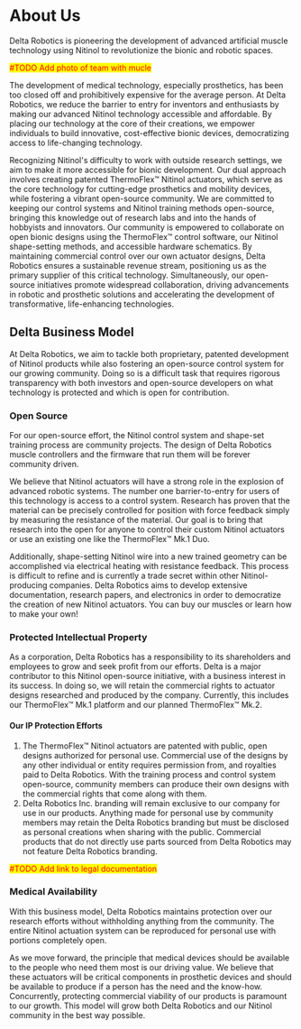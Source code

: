 # About Us

Delta Robotics is pioneering the development of advanced artificial muscle technology using Nitinol to revolutionize the bionic and robotic spaces.

<mark style="color:red;">#TODO Add photo of team with mucle</mark>

The development of medical technology, especially prosthetics, has been too closed off and prohibitively expensive for the average person. At Delta Robotics, we reduce the barrier to entry for inventors and enthusiasts by making our advanced Nitinol technology accessible and affordable. By placing our technology at the core of their creations, we empower individuals to build innovative, cost-effective bionic devices, democratizing access to life-changing technology.

Recognizing Nitinol's difficulty to work with outside research settings, we aim to make it more accessible for bionic development. Our dual approach involves creating patented ThermoFlex™ Nitinol actuators, which serve as the core technology for cutting-edge prosthetics and mobility devices, while fostering a vibrant open-source community. We are committed to keeping our control systems and Nitinol training methods open-source, bringing this knowledge out of research labs and into the hands of hobbyists and innovators. Our community is empowered to collaborate on open bionic designs using the ThermoFlex™ control software, our Nitinol shape-setting methods, and accessible hardware schematics. By maintaining commercial control over our own actuator designs, Delta Robotics ensures a sustainable revenue stream, positioning us as the primary supplier of this critical technology. Simultaneously, our open-source initiatives promote widespread collaboration, driving advancements in robotic and prosthetic solutions and accelerating the development of transformative, life-enhancing technologies.



## Delta Business Model

At Delta Robotics, we aim to tackle both proprietary, patented development of Nitinol products while also fostering an open-source control system for our growing community. Doing so is a difficult task that requires rigorous transparency with both investors and open-source developers on what technology is protected and which is open for contribution.

### Open Source

For our open-source effort, the Nitinol control system and shape-set training process are community projects.  The design of Delta Robotics muscle controllers and the firmware that run them will be forever community driven. &#x20;

We believe that Nitinol actuators will have a strong role in the explosion of advanced robotic systems.  The number one barrier-to-entry for users of this technology is access to a control system.  Research has proven that the material can be precisely controlled for position with force feedback simply by measuring the resistance of the material.  Our goal is to bring that research into the open for anyone to control their custom Nitinol actuators or use an existing one like the ThermoFlex™ Mk.1 Duo.

Additionally, shape-setting Nitinol wire into a new trained geometry can be accomplished via electrical heating with resistance feedback.  This process is difficult to refine and is currently a trade secret within other Nitinol-producing companies.  Delta Robotics aims to develop extensive documentation, research papers, and electronics in order to democratize the creation of new Nitinol actuators.  You can buy our muscles or learn how to make your own!

### Protected Intellectual Property

As a corporation, Delta Robotics has a responsibility to its shareholders and employees to grow and seek profit from our efforts.  Delta is a major contributor to this Nitinol open-source initiative, with a business interest in its success.  In doing so, we will retain the commercial rights to actuator designs researched and produced by the company.  Currently, this includes our ThermoFlex™ Mk.1 platform and our planned ThermoFlex™ Mk.2.

#### Our IP Protection Efforts

1. The ThermoFlex™ Nitinol actuators are patented with public, open designs authorized for personal use. Commercial use of the designs by any other individual or entity requires permission from, and royalties paid to Delta Robotics.  With the training process and control system open-source, community members can produce their own designs with the commercial rights that come along with them.
2. Delta Robotics Inc. branding will remain exclusive to our company for use in our products. Anything made for personal use by community members may retain the Delta Robotics branding but must be disclosed as personal creations when sharing with the public. Commercial products that do not directly use parts sourced from Delta Robotics may not feature Delta Robotics branding.

<mark style="color:red;">#TODO Add link to legal documentation</mark>

### Medical Availability

With this business model, Delta Robotics maintains protection over our research efforts without withholding anything from the community.  The entire Nitinol actuation system can be reproduced for personal use with portions completely open.

As we move forward, the principle that medical devices should be available to the people who need them most is our driving value.  We believe that these actuators will be critical components in prosthetic devices and should be available to produce if a person has the need and the know-how.  Concurrently, protecting commercial viability of our products is paramount to our growth.  This model will grow both Delta Robotics and our Nitinol community in the best way possible.

